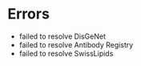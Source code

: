 # Errors

- failed to resolve DisGeNet
- failed to resolve Antibody Registry
- failed to resolve SwissLipids